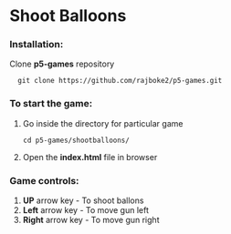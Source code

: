 # Shoot Balloons

### Installation:

  Clone **p5-games** repository
  ~~~
    git clone https://github.com/rajboke2/p5-games.git
   ~~~
    
### To start the game:

1. Go inside the directory for particular game
    ~~~
    cd p5-games/shootballoons/
    ~~~
2. Open the **index.html** file in browser

### Game controls:

1. **UP** arrow key - To shoot ballons
2. **Left** arrow key - To move gun left
3. **Right** arrow key - To move gun right
